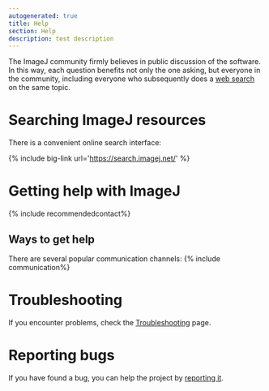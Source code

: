 ```yaml
---
autogenerated: true
title: Help
section: Help
description: test description
---
```



The ImageJ community firmly believes in public discussion of the software. In this way, each question benefits not only the one asking, but everyone in the community, including everyone who subsequently does a [web search](http://search.imagej.net/) on the same topic.

Searching ImageJ resources
==========================

There is a convenient online search interface:

{% include big-link url='https://search.imagej.net/' %}

Getting help with ImageJ
========================

{% include recommendedcontact%}


Ways to get help
----------------

There are several popular communication channels: {% include communication%}


Troubleshooting
===============

If you encounter problems, check the [Troubleshooting](/help/troubleshooting) page.

Reporting bugs
==============

If you have found a bug, you can help the project by [reporting it](/help/report-a-bug).


